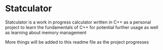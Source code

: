 # Statculator

Statculator is a work in progress calculator written in C++ as a personal project to learn the fundamentals of C++ for potential further usage as well as learning about memory management

More things will be added to this readme file as the project progresses